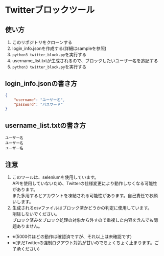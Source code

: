 # Twitterブロックツール

## 使い方
1. このリポジトリをクローンする
2. login_info.jsonを作成する(詳細はsampleを参照)
3. `python3 twitter_block.py`を実行する
4. username_list.txtが生成されるので、ブロックしたいユーザー名を追記する
5. `python3 twitter_block.py`を実行する

## login_info.jsonの書き方
```json
{
    "username": "ユーザー名",
    "password": "パスワード"
}
```

## username_list.txtの書き方
```
ユーザー名
ユーザー名
ユーザー名
```

## 注意
1. このツールは、seleniumを使用しています。  
   APIを使用していないため、Twitterの仕様変更により動作しなくなる可能性があります。  
   また多用するとアカウントを凍結される可能性があります。自己責任でお願いします。
2. 生成されるcsvファイルはブロック済かどうかの判定に使用しています。  
   削除しないでください。  
   ブロック済みをブロック処理の対象から外すので重複した内容を含んでも問題ありません。  
- ※(5000件ほどの動作は確認済ですが、それ以上は未確認です)
- ※(まだTwitterの強制ログアウト対策が甘いのでちょくちょく止まります。ご了承ください)